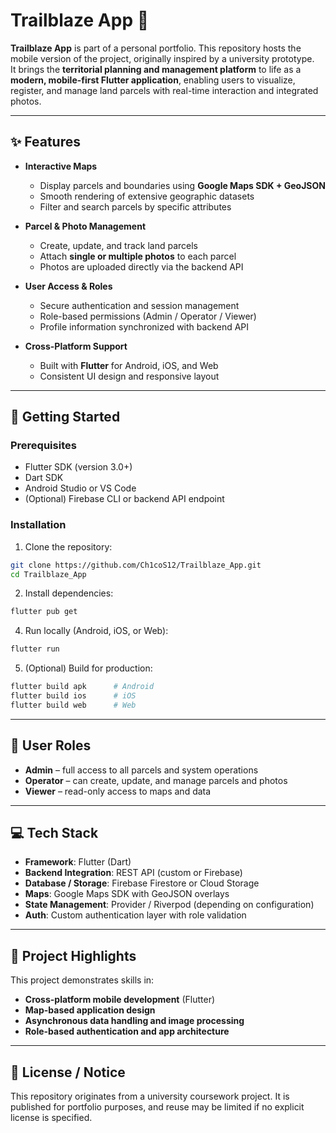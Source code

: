 # Trailblaze App 📱

**Trailblaze App** is part of a personal portfolio. This repository hosts the mobile version of the project, originally inspired by a university prototype.  
It brings the **territorial planning and management platform** to life as a **modern, mobile-first Flutter application**, enabling users to visualize, register, and manage land parcels with real-time interaction and integrated photos.

---

## ✨ Features

- **Interactive Maps**
  - Display parcels and boundaries using **Google Maps SDK + GeoJSON**
  - Smooth rendering of extensive geographic datasets
  - Filter and search parcels by specific attributes

- **Parcel & Photo Management**
  - Create, update, and track land parcels
  - Attach **single or multiple photos** to each parcel
  - Photos are uploaded directly via the backend API

- **User Access & Roles**
  - Secure authentication and session management
  - Role-based permissions (Admin / Operator / Viewer)
  - Profile information synchronized with backend API

- **Cross-Platform Support**
  - Built with **Flutter** for Android, iOS, and Web
  - Consistent UI design and responsive layout

---

## 🚀 Getting Started

### Prerequisites

- Flutter SDK (version 3.0+)
- Dart SDK
- Android Studio or VS Code
- (Optional) Firebase CLI or backend API endpoint

### Installation

1. Clone the repository:
```bash
git clone https://github.com/Ch1coS12/Trailblaze_App.git
cd Trailblaze_App
```
2. Install dependencies:
```bash
flutter pub get
```
4. Run locally (Android, iOS, or Web):
```bash
flutter run
```
5. (Optional) Build for production:
```bash
flutter build apk      # Android
flutter build ios      # iOS
flutter build web      # Web
```

---

## 👥 User Roles

- **Admin** – full access to all parcels and system operations
- **Operator** – can create, update, and manage parcels and photos
- **Viewer** – read-only access to maps and data

---

## 💻 Tech Stack

- **Framework**: Flutter (Dart)
- **Backend Integration**: REST API (custom or Firebase)
- **Database / Storage**: Firebase Firestore or Cloud Storage
- **Maps**: Google Maps SDK with GeoJSON overlays
- **State Management**: Provider / Riverpod (depending on configuration)
- **Auth**: Custom authentication layer with role validation

---

## 🧠 Project Highlights

This project demonstrates skills in:
  - **Cross-platform mobile development** (Flutter)
  - **Map-based application design**
  - **Asynchronous data handling and image processing**
  - **Role-based authentication and app architecture**

---

## 📝 License / Notice

This repository originates from a university coursework project. It is published for portfolio purposes, and reuse may be limited if no explicit license is specified.
